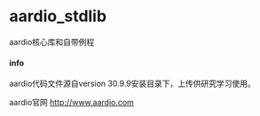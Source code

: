 # aardio_stdlib
aardio核心库和自带例程

#### info
aardio代码文件源自version 30.9.9安装目录下，上传供研究学习使用。

aardio官网 http://www.aardio.com